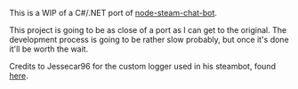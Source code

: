 This is a WIP of a C#/.NET port of [node-steam-chat-bot](https://github.com/efreak/node-steam-chat-bot).

This project is going to be as close of a port as I can get to the original. The development process is going to be rather slow probably, but once it's done it'll be worth the wait.


Credits to Jessecar96 for the custom logger used in his steambot, found [here](https://github.com/jessecar96/steambot).
